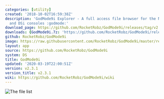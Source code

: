 ```yaml
---
categories: [utility]
created: '2018-10-02T16:59:38Z'
description: 'GodMode9i Explorer - A full access file browser for the Nintendo DS
  and DSi consoles :godmode:'
download_page: https://github.com/RocketRobz/GodMode9i/releases/tag/v2.3.1
downloads: {GodMode9i.7z: 'https://github.com/RocketRobz/GodMode9i/releases/download/v2.3.1/GodMode9i.7z'}
github: RocketRobz/GodMode9i
image: https://raw.githubusercontent.com/RocketRobz/GodMode9i/master/resources/logo2.png
layout: app
source: https://github.com/RocketRobz/GodMode9i
system: DS
title: GodMode9i
updated: '2020-03-19T22:00:51Z'
version: v2.3.1
version_title: v2.3.1
wiki: https://github.com/RocketRobz/GodMode9i/wiki
---
```

![The file list](https://gbatemp.b-cdn.net/attachments/snap_191132-png.195368)